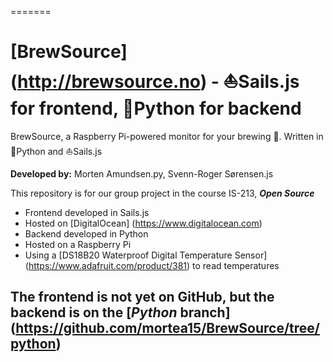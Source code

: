 =======
# [BrewSource] (http://brewsource.no) - :sailboat:Sails.js for frontend, :snake:Python for backend

BrewSource, a Raspberry Pi-powered monitor for your brewing :beers:. Written in :snake:Python and :sailboat:Sails.js

**Developed by:** Morten Amundsen.py, Svenn-Roger Sørensen.js

This repository is for our group project in the course IS-213, **_Open Source_**

- Frontend developed in Sails.js
- Hosted on [DigitalOcean] (https://www.digitalocean.com)
- Backend developed in Python
- Hosted on a Raspberry Pi
- Using a [DS18B20 Waterproof Digital Temperature Sensor] (https://www.adafruit.com/product/381) to read temperatures

## The frontend is not yet on GitHub, but the backend is on the [_Python_ branch] (https://github.com/mortea15/BrewSource/tree/python)
